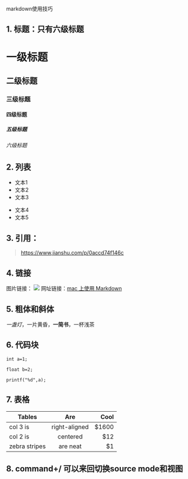 markdown使用技巧

## 1. 标题：只有六级标题

# 一级标题

## 二级标题

### 三级标题

#### 四级标题

##### 五级标题

###### 六级标题

## 2. 列表

- 文本1
- 文本2
- 文本3
* 文本4
* 文本5


## 3. 引用：

> https://www.jianshu.com/p/0accd74f146c


## 4. 链接

图片链接： ![](https://scpic.chinaz.net/files/pic/pic9/202101/apic30018.jpg)
网址链接：[mac 上使用 Markdown](https://www.jianshu.com/p/0accd74f146c)


## 5. 粗体和斜体

*一盏灯*，一片黄昏，**一简书**，一杯浅茶


## 6. 代码块

```
int a=1;

float b=2;

printf("%d",a);

```


## 7. 表格
| Tables        |      Are      |  Cool |
| ------------- | :-----------: | ----: |
| col 3 is      | right-aligned | $1600 |
| col 2 is      |   centered    |   $12 |
| zebra stripes |   are neat    |    $1 |


## 8. command+/ 可以来回切换source mode和视图